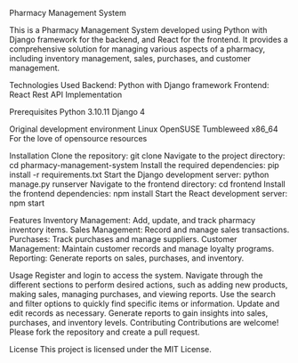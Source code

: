 Pharmacy Management System


This is a Pharmacy Management System developed using Python with Django framework for the backend, and React for the frontend. It provides a comprehensive solution for managing various aspects of a pharmacy, including inventory management, sales, purchases, and customer management.

Technologies Used
Backend: Python with Django framework
Frontend: React
Rest API Implementation

Prerequisites
Python 3.10.11
Django 4

Original development environment
Linux OpenSUSE Tumbleweed x86_64
For the love of opensource resources

Installation
Clone the repository: git clone <repository-url>
Navigate to the project directory: cd pharmacy-management-system
Install the required dependencies: pip install -r requirements.txt
Start the Django development server: python manage.py runserver
Navigate to the frontend directory: cd frontend
Install the frontend dependencies: npm install
Start the React development server: npm start

Features
Inventory Management: Add, update, and track pharmacy inventory items.
Sales Management: Record and manage sales transactions.
Purchases: Track purchases and manage suppliers.
Customer Management: Maintain customer records and manage loyalty programs.
Reporting: Generate reports on sales, purchases, and inventory.

Usage
Register and login to access the system.
Navigate through the different sections to perform desired actions, such as adding new products, making sales, managing purchases, and viewing reports.
Use the search and filter options to quickly find specific items or information.
Update and edit records as necessary.
Generate reports to gain insights into sales, purchases, and inventory levels.
Contributing
Contributions are welcome! Please fork the repository and create a pull request.

License
This project is licensed under the MIT License.